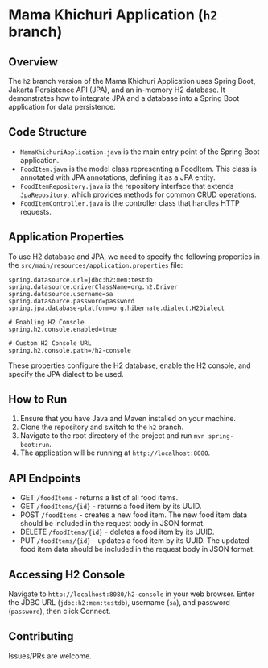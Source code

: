 # Mama Khichuri Application (`h2` branch)

## Overview

The `h2` branch version of the Mama Khichuri Application uses Spring Boot, Jakarta Persistence API (JPA), and an in-memory H2 database. It demonstrates how to integrate JPA and a database into a Spring Boot application for data persistence.

## Code Structure

- `MamaKhichuriApplication.java` is the main entry point of the Spring Boot application.
- `FoodItem.java` is the model class representing a FoodItem. This class is annotated with JPA annotations, defining it as a JPA entity.
- `FoodItemRepository.java` is the repository interface that extends `JpaRepository`, which provides methods for common CRUD operations.
- `FoodItemController.java` is the controller class that handles HTTP requests.

## Application Properties

To use H2 database and JPA, we need to specify the following properties in the `src/main/resources/application.properties` file:

```properties
spring.datasource.url=jdbc:h2:mem:testdb
spring.datasource.driverClassName=org.h2.Driver
spring.datasource.username=sa
spring.datasource.password=password
spring.jpa.database-platform=org.hibernate.dialect.H2Dialect

# Enabling H2 Console
spring.h2.console.enabled=true

# Custom H2 Console URL
spring.h2.console.path=/h2-console
```

These properties configure the H2 database, enable the H2 console, and specify the JPA dialect to be used.

## How to Run

1. Ensure that you have Java and Maven installed on your machine.
2. Clone the repository and switch to the `h2` branch.
3. Navigate to the root directory of the project and run `mvn spring-boot:run`.
4. The application will be running at `http://localhost:8080`.

## API Endpoints

- GET `/foodItems` - returns a list of all food items.
- GET `/foodItems/{id}` - returns a food item by its UUID.
- POST `/foodItems` - creates a new food item. The new food item data should be included in the request body in JSON format.
- DELETE `/foodItems/{id}` - deletes a food item by its UUID.
- PUT `/foodItems/{id}` - updates a food item by its UUID. The updated food item data should be included in the request body in JSON format.

## Accessing H2 Console

Navigate to `http://localhost:8080/h2-console` in your web browser. Enter the JDBC URL (`jdbc:h2:mem:testdb`), username (`sa`), and password (`password`), then click Connect.

## Contributing

Issues/PRs are welcome.

